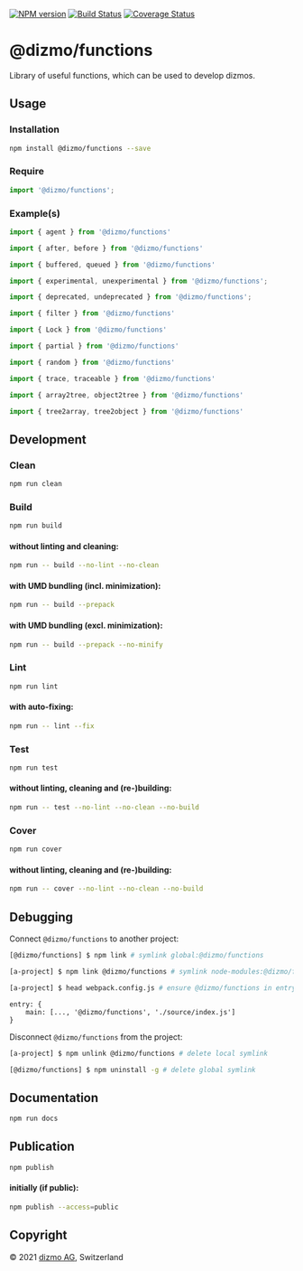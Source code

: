 [![NPM version](https://badge.fury.io/js/%40dizmo%2Ffunctions.svg)](https://npmjs.org/package/@dizmo/functions)
[![Build Status](https://travis-ci.com/dizmo/functions.svg?branch=master)](https://travis-ci.com/dizmo/functions)
[![Coverage Status](https://coveralls.io/repos/github/dizmo/functions/badge.svg?branch=master)](https://coveralls.io/github/dizmo/functions?branch=master)

# @dizmo/functions

Library of useful functions, which can be used to develop dizmos.

## Usage

### Installation

```sh
npm install @dizmo/functions --save
```

### Require

```javascript
import '@dizmo/functions';
```

### Example(s)

```typescript
import { agent } from '@dizmo/functions'
```

```typescript
import { after, before } from '@dizmo/functions'
```

```typescript
import { buffered, queued } from '@dizmo/functions'
```

```typescript
import { experimental, unexperimental } from '@dizmo/functions';
```

```typescript
import { deprecated, undeprecated } from '@dizmo/functions';
```

```typescript
import { filter } from '@dizmo/functions'
```

```typescript
import { Lock } from '@dizmo/functions'
```

```typescript
import { partial } from '@dizmo/functions'
```

```typescript
import { random } from '@dizmo/functions'
```

```typescript
import { trace, traceable } from '@dizmo/functions'
```

```typescript
import { array2tree, object2tree } from '@dizmo/functions'
```

```typescript
import { tree2array, tree2object } from '@dizmo/functions'
```

## Development

### Clean

```sh
npm run clean
```

### Build

```sh
npm run build
```

#### without linting and cleaning:

```sh
npm run -- build --no-lint --no-clean
```

#### with UMD bundling (incl. minimization):

```sh
npm run -- build --prepack
```

#### with UMD bundling (excl. minimization):

```sh
npm run -- build --prepack --no-minify
```

### Lint

```sh
npm run lint
```

#### with auto-fixing:

```sh
npm run -- lint --fix
```

### Test

```sh
npm run test
```

#### without linting, cleaning and (re-)building:

```sh
npm run -- test --no-lint --no-clean --no-build
```

### Cover

```sh
npm run cover
```

#### without linting, cleaning and (re-)building:

```sh
npm run -- cover --no-lint --no-clean --no-build
```

## Debugging

Connect `@dizmo/functions` to another project:

```sh
[@dizmo/functions] $ npm link # symlink global:@dizmo/functions
```

```sh
[a-project] $ npm link @dizmo/functions # symlink node-modules:@dizmo/functions
```

```sh
[a-project] $ head webpack.config.js # ensure @dizmo/functions in entry.main
```

```
entry: {
    main: [..., '@dizmo/functions', './source/index.js']
}
```

Disconnect `@dizmo/functions` from the project:

```sh
[a-project] $ npm unlink @dizmo/functions # delete local symlink
```

```sh
[@dizmo/functions] $ npm uninstall -g # delete global symlink
```

## Documentation

```sh
npm run docs
```

## Publication

```sh
npm publish
```

#### initially (if public):

```sh
npm publish --access=public
```

## Copyright

 © 2021 [dizmo AG](https://dizmo.com/), Switzerland
